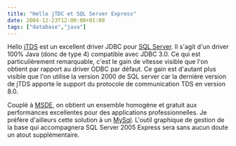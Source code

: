 ```yaml
---
title: "Hello jTDC et SQL Server Express"
date: 2004-12-23T12:00:00+01:00
tags: ["database","java"]
---
```


Hello <a href="http://jtds.sourceforge.net/">jTDS</a> est un excellent driver JDBC pour <a href="http://www.microsoft.com/downloads/details.aspx?FamilyID=62B348BB-0458-4203-BB03-8BE49E16E6CD&displaylang=en">SQL Server</a>. Il s'agit d'un driver 100% Java (donc de type 4) compatible avec JDBC 3.0. Ce qui est particulièrement remarquable, c'est le gain de vitesse visible que l'on obtient par rapport au driver ODBC par défaut. Ce gain est d'autant plus visible que l'on utilise la version 2000 de SQL server car la dernière version de jTDS apporte le support du protocole de communication TDS en version 8.0.

Couplé à <a href="http://www.microsoft.com/downloads/details.aspx?FamilyID=413744D1-A0BC-479F-BAFA-E4B278EB9147&displaylang=en">MSDE</a>, on obtient un ensemble homogène et gratuit aux performances excellentes pour des applications professionnelles. Je préfère d'ailleurs cette solution à un <a href="http://www.mysql.com/">MySql</a>. L'outil graphique de gestion de la base qui accompagnera SQL Server 2005 Express sera sans aucun doute un atout supplémentaire.
